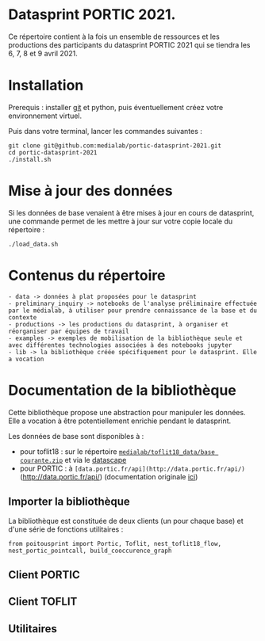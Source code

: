 Datasprint PORTIC 2021.
===

Ce répertoire contient à la fois un ensemble de ressources et les productions des participants du datasprint PORTIC 2021 qui se tiendra les 6, 7, 8 et 9 avril 2021.

# Installation

Prerequis : installer [git](https://git-scm.com/) et python, puis éventuellement créez votre environnement virtuel.

Puis dans votre terminal, lancer les commandes suivantes :

```
git clone git@github.com:medialab/portic-datasprint-2021.git
cd portic-datasprint-2021
./install.sh
```

# Mise à jour des données

Si les données de base venaient à être mises à jour en cours de datasprint, une commande permet de les mettre à jour sur votre copie locale du répertoire :

```
./load_data.sh
```

# Contenus du répertoire

```
- data -> données à plat proposées pour le datasprint
- preliminary_inquiry -> notebooks de l'analyse préliminaire effectuée par le médialab, à utiliser pour prendre connaissance de la base et du contexte
- productions -> les productions du datasprint, à organiser et réorganiser par équipes de travail
- examples -> exemples de mobilisation de la bibliothèque seule et avec différentes technologies associées à des notebooks jupyter
- lib -> la bibliothèque créée spécifiquement pour le datasprint. Elle a vocation 
```

# Documentation de la bibliothèque

Cette bibliothèque propose une abstraction pour manipuler les données. Elle a vocation à être potentiellement enrichie pendant le datasprint.

Les données de base sont disponibles à :

* pour toflit18 : sur le répertoire [`medialab/toflit18_data/base courante.zip`](https://github.com/medialab/toflit18_data/blob/master/base/bdd%20courante.csv.zip) et via le [datascape](http://toflit18.medialab.sciences-po.fr/#/home)
* pour PORTIC : à `[data.portic.fr/api](http://data.portic.fr/api/)`(http://data.portic.fr/api/) (documentation originale [ici](https://gitlab.huma-num.fr/portic/porticapi))

## Importer la bibliothèque

La bibliothèque est constituée de deux clients (un pour chaque base) et d'une série de fonctions utilitaires :

```
from poitousprint import Portic, Toflit, nest_toflit18_flow, nest_portic_pointcall, build_cooccurence_graph
```

## Client PORTIC

## Client TOFLIT

## Utilitaires

